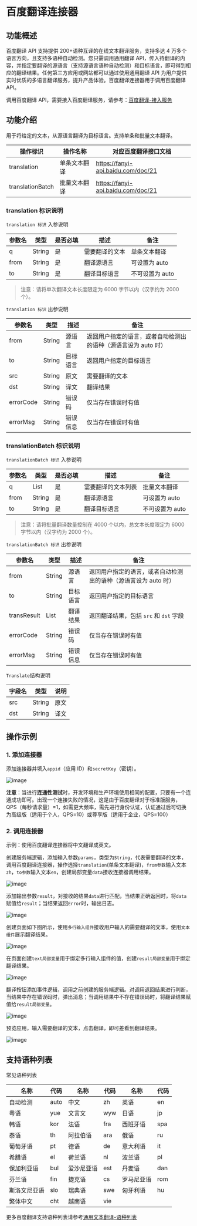 # 百度翻译连接器

## 功能概述

百度翻译 API 支持提供 200+语种互译的在线文本翻译服务，支持多达 4 万多个语言方向，且支持多语种自动检测。您只需调用通用翻译 API，传入待翻译的内容，并指定要翻译的源语言（支持源语言语种自动检测）和目标语言，即可得到相应的翻译结果。任何第三方应用或网站都可以通过使用通用翻译 API 为用户提供实时优质的多语言翻译服务，提升产品体验。百度翻译连接器用于调用百度翻译 API。

调用百度翻译 API，需要接入百度翻译服务，请参考：[百度翻译-接入服务](https://fanyi-api.baidu.com/doc/13)

## 功能介绍

用于将给定的文本，从源语言翻译为目标语言。支持单条和批量文本翻译。

| 操作标识         | 操作名称     | 对应百度翻译接口文档               |
| ---------------- | ------------ | ---------------------------------- |
| translation      | 单条文本翻译 | https://fanyi-api.baidu.com/doc/21 |
| translationBatch | 批量文本翻译 | https://fanyi-api.baidu.com/doc/21 |

### translation 标识说明

`translation 标识` 入参说明

| 参数名 | 类型   | 是否必填 | 描述           | 备注            |
| ------ | ------ | -------- | -------------- | --------------- |
| q      | String | 是       | 需要翻译的文本 | 单条文本翻译    |
| from   | String | 是       | 翻译源语言     | 可设置为 auto   |
| to     | String | 是       | 翻译目标语言   | 不可设置为 auto |

> 注意：请将单次翻译文本长度限定为 6000 字节以内（汉字约为 2000 个）。

`translation 标识` 出参说明

| 参数名    | 类型   | 描述     | 备注                                                           |
| --------- | ------ | -------- | -------------------------------------------------------------- |
| from      | String | 源语言   | 返回用户指定的语言，或者自动检测出的语种（源语言设为 auto 时） |
| to        | String | 目标语言 | 返回用户指定的目标语言                                         |
| src       | String | 原文     | 需要翻译的文本                                                 |
| dst       | String | 译文     | 翻译结果                                                       |
| errorCode | String | 错误码   | 仅当存在错误时有值                                             |
| errorMsg  | String | 错误信息 | 仅当存在错误时有值                                             |

### translationBatch 标识说明

`translationBatch 标识` 入参说明

| 参数名 | 类型         | 是否必填 | 描述               | 备注            |
| ------ | ------------ | -------- | ------------------ | --------------- |
| q      | List<String> | 是       | 需要翻译的文本列表 | 批量文本翻译    |
| from   | String       | 是       | 翻译源语言         | 可设置为 auto   |
| to     | String       | 是       | 翻译目标语言       | 不可设置为 auto |

> 注意：请将批量翻译数量控制在 4000 个以内，总文本长度限定为 6000 字节以内（汉字约为 2000 个）。

`translationBatch 标识` 出参说明

| 参数名      | 类型            | 描述     | 备注                                                           |
| ----------- | --------------- | -------- | -------------------------------------------------------------- |
| from        | String          | 源语言   | 返回用户指定的语言，或者自动检测出的语种（源语言设为 auto 时） |
| to          | String          | 目标语言 | 返回用户指定的目标语言                                         |
| transResult | List<Translate> | 翻译结果 | 返回翻译结果，包括 `src` 和 `dst` 字段                         |
| errorCode   | String          | 错误码   | 仅当存在错误时有值                                             |
| errorMsg    | String          | 错误信息 | 仅当存在错误时有值                                             |

`Translate`结构说明

| 字段名 | 类型   | 说明 |
| ------ | ------ | ---- |
| src    | String | 原文 |
| dst    | String | 译文 |

## 操作示例

### 1. 添加连接器

添加连接器并填入`appid`（应用 ID）和`secretKey`（密钥）。

![image](baidu_translate_001.png)

**注意**：当进行**连通性测试**时，开发环境和生产环境使用相同的配置，只要有一个连通成功即可。出现一个连接失败的情况，这是由于百度翻译对于标准版服务，QPS（每秒请求量）=1，如需更大频率，需先进行身份认证，认证通过后可切换为高级版（适用于个人，QPS=10）或尊享版（适用于企业，QPS=100）

### 2. 调用连接器

示例：使用百度翻译连接器将中文翻译成英文。

创建服务端逻辑，添加输入参数`params`，类型为`String`，代表需要翻译的文本，调用百度翻译连接器，操作选择`translation`(单条文本翻译)，`from参数`输入文本`zh`，`to参数`输入文本`en`，创建局部变量`data`接收连接器调用结果。

![image](baidu_translate_002.png)

添加输出参数`result`，对接收的结果`data`进行匹配，当结果正确返回时，将`data`赋值给`result`；当结果返回`Error`时，输出日志。

![image](baidu_translate_003.png)

创建页面如下图所示，使用`多行输入组件`接收用户输入的需要翻译的文本，使用`文本组件`展示翻译结果。

![image](baidu_translate_004.png)

在页面创建`text局部变量`用于绑定多行输入组件的值，创建`result局部变量`用于绑定翻译结果。

![image](baidu_translate_005.png)

翻译按钮添加事件逻辑，调用之前创建的服务端逻辑。对调用返回结果进行判断，当结果中存在错误码时，弹出消息；当调用结果中不存在错误码时，将翻译结果赋值给`result局部变量`。

![image](baidu_translate_006.png)

预览应用，输入需要翻译的文本，点击翻译，即可差看到翻译结果。

![image](baidu_translate_007.png)

## 支持语种列表

常见语种列表

| 名称         | 代码 | 名称       | 代码 | 名称       | 代码 |
| ------------ | ---- | ---------- | ---- | ---------- | ---- |
| 自动检测     | auto | 中文       | zh   | 英语       | en   |
| 粤语         | yue  | 文言文     | wyw  | 日语       | jp   |
| 韩语         | kor  | 法语       | fra  | 西班牙语   | spa  |
| 泰语         | th   | 阿拉伯语   | ara  | 俄语       | ru   |
| 葡萄牙语     | pt   | 德语       | de   | 意大利语   | it   |
| 希腊语       | el   | 荷兰语     | nl   | 波兰语     | pl   |
| 保加利亚语   | bul  | 爱沙尼亚语 | est  | 丹麦语     | dan  |
| 芬兰语       | fin  | 捷克语     | cs   | 罗马尼亚语 | rom  |
| 斯洛文尼亚语 | slo  | 瑞典语     | swe  | 匈牙利语   | hu   |
| 繁体中文     | cht  | 越南语     | vie  |

更多百度翻译支持语种列表请参考[通用文本翻译-语种列表](https://fanyi-api.baidu.com/doc/21)
